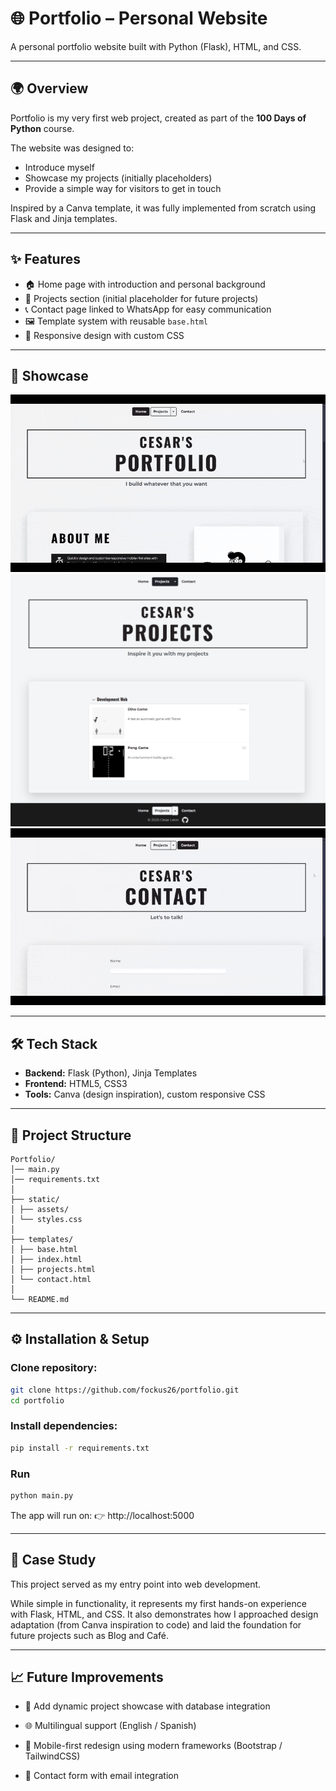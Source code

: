 # 🌐 Portfolio – Personal Website

A personal portfolio website built with Python (Flask), HTML, and CSS.  

---

## 🌍 Overview

Portfolio is my very first web project, created as part of the **100 Days of Python** course.  

The website was designed to:  
- Introduce myself  
- Showcase my projects (initially placeholders)  
- Provide a simple way for visitors to get in touch  

Inspired by a Canva template, it was fully implemented from scratch using Flask and Jinja templates.

---

## ✨ Features

- 🏠 Home page with introduction and personal background  
- 📂 Projects section (initial placeholder for future projects)  
- 📞 Contact page linked to WhatsApp for easy communication  
- 🖼 Template system with reusable `base.html`  
- 🎨 Responsive design with custom CSS  

---

## 📸 Showcase

![Homepage](./static/assets/gifs/home.gif)
![Projects](./static/assets/screenshots/projects.png)
![Contact](./static/assets/gifs/contact.gif)

---

## 🛠 Tech Stack

- **Backend:** Flask (Python), Jinja Templates  
- **Frontend:** HTML5, CSS3  
- **Tools:** Canva (design inspiration), custom responsive CSS  

---

## 📂 Project Structure

```text
Portfolio/
│── main.py
│── requirements.txt
│
├── static/
│ ├── assets/
│ └── styles.css
│
├── templates/
│ ├── base.html
│ ├── index.html
│ ├── projects.html
│ └── contact.html
│
└── README.md
```

---

## ⚙️ Installation & Setup

### Clone repository:
```bash
git clone https://github.com/fockus26/portfolio.git
cd portfolio
```

### Install dependencies:
```bash
pip install -r requirements.txt
```

### Run
```bash
python main.py
```

The app will run on:
👉 http://localhost:5000

---

## 📖 Case Study

This project served as my entry point into web development.

While simple in functionality, it represents my first hands-on experience with Flask, HTML, and CSS. It also demonstrates how I approached design adaptation (from Canva inspiration to code) and laid the foundation for future projects such as Blog and Café.

---

## 📈 Future Improvements

- 📂 Add dynamic project showcase with database integration

- 🌐 Multilingual support (English / Spanish)

- 📱 Mobile-first redesign using modern frameworks (Bootstrap / TailwindCSS)

- 📩 Contact form with email integration
